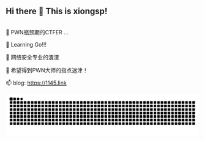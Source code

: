 ## Hi there 👋 This is xiongsp!
<div style="display: flex; justify-content: space-between;">
  <div>
    <p>🔭 PWN瓶颈期的CTFER ...</p>
    <p>🌱 Learning Go!!!</p>
    <p>👯 网络安全专业的渣渣</p>
    <p>🤔 希望得到PWN大师的指点迷津！</p>
    <p>📫 blog: <a href="https://1145.link"> https://1145.link </a></p>
  </div>
</div>
<picture>
  <source media="(prefers-color-scheme: dark)" srcset="https://raw.githubusercontent.com/xiongsp/xiongsp/output/github-contribution-grid-snake-dark.svg">
  <source media="(prefers-color-scheme: light)" srcset="https://raw.githubusercontent.com/xiongsp/xiongsp/output/github-contribution-grid-snake.svg">
  <img alt="github contribution grid snake animation" src="https://raw.githubusercontent.com/xiongsp/xiongsp/output/github-contribution-grid-snake.svg">
</picture>